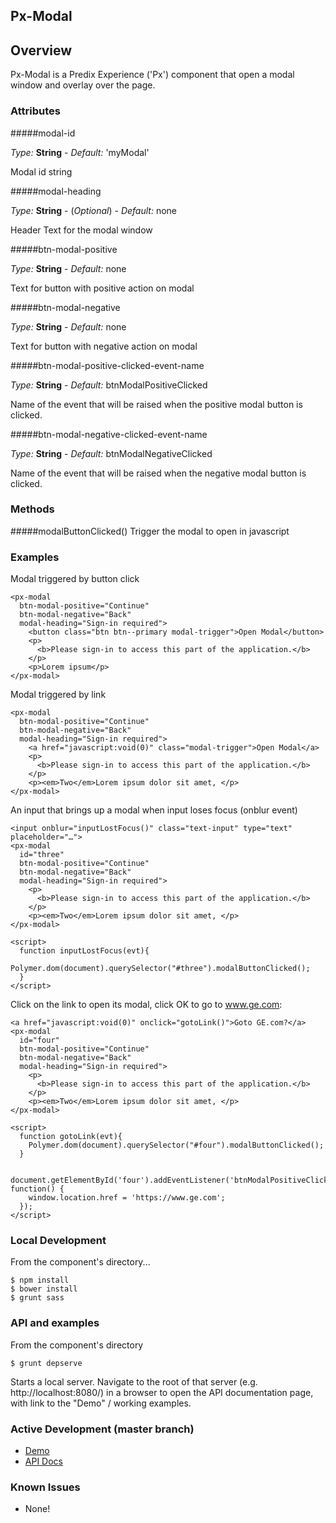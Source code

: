 Px-Modal
-----------------------------------------------

## Overview

Px-Modal is a Predix Experience ('Px') component that open a modal window and overlay over the page.

### Attributes

#####modal-id

*Type:* **String** - *Default:* 'myModal'

Modal id string

#####modal-heading

*Type:* **String** - (*Optional*) - *Default:* none

Header Text for the modal window

#####btn-modal-positive

*Type:* **String** - *Default:* none

Text for button with positive action on modal

#####btn-modal-negative

*Type:* **String** - *Default:* none

Text for button with negative action on modal

#####btn-modal-positive-clicked-event-name

*Type:* **String** - *Default:* btnModalPositiveClicked

Name of the event that will be raised when the positive modal button is clicked.

#####btn-modal-negative-clicked-event-name

*Type:* **String** - *Default:* btnModalNegativeClicked

Name of the event that will be raised when the negative modal button is clicked.

### Methods

#####modalButtonClicked()
Trigger the modal to open in javascript

### Examples

Modal triggered by button click
```
<px-modal
  btn-modal-positive="Continue"
  btn-modal-negative="Back"
  modal-heading="Sign-in required">
    <button class="btn btn--primary modal-trigger">Open Modal</button>
    <p>
      <b>Please sign-in to access this part of the application.</b>
    </p>
    <p>Lorem ipsum</p>
</px-modal>
```

Modal triggered by link
```
<px-modal
  btn-modal-positive="Continue"
  btn-modal-negative="Back"
  modal-heading="Sign-in required">
    <a href="javascript:void(0)" class="modal-trigger">Open Modal</a>
    <p>
      <b>Please sign-in to access this part of the application.</b>
    </p>
    <p><em>Two</em>Lorem ipsum dolor sit amet, </p>
</px-modal>
```

An input that brings up a modal when input loses focus (onblur event)
```
<input onblur="inputLostFocus()" class="text-input" type="text" placeholder="…">
<px-modal
  id="three"
  btn-modal-positive="Continue"
  btn-modal-negative="Back"
  modal-heading="Sign-in required">
    <p>
      <b>Please sign-in to access this part of the application.</b>
    </p>
    <p><em>Two</em>Lorem ipsum dolor sit amet, </p>
</px-modal>

<script>
  function inputLostFocus(evt){
    Polymer.dom(document).querySelector("#three").modalButtonClicked();
  }
</script>
```

Click on the link to open its modal, click OK to go to www.ge.com:
```
<a href="javascript:void(0)" onclick="gotoLink()">Goto GE.com?</a>
<px-modal
  id="four"
  btn-modal-positive="Continue"
  btn-modal-negative="Back"
  modal-heading="Sign-in required">
    <p>
      <b>Please sign-in to access this part of the application.</b>
    </p>
    <p><em>Two</em>Lorem ipsum dolor sit amet, </p>
</px-modal>

<script>
  function gotoLink(evt){
    Polymer.dom(document).querySelector("#four").modalButtonClicked();
  }

  document.getElementById('four').addEventListener('btnModalPositiveClicked', function() {
    window.location.href = 'https://www.ge.com';
  });
</script>
```



### Local Development
From the component's directory...

```
$ npm install
$ bower install
$ grunt sass
```

### API and examples

From the component's directory

```
$ grunt depserve
```

Starts a local server. Navigate to the root of that server (e.g. http://localhost:8080/) in a browser to open the API documentation page, with link to the "Demo" / working examples.

### Active Development (master branch)
- <a href="http://pxc-demos.grc-apps.svc.ice.ge.com/bower_components/px-modal/demo.html" target="_blank">Demo</a>
- <a href="http://pxc-demos.grc-apps.svc.ice.ge.com/bower_components/px-modal/index.html" target="_blank">API Docs</a>

### Known Issues
- None!
